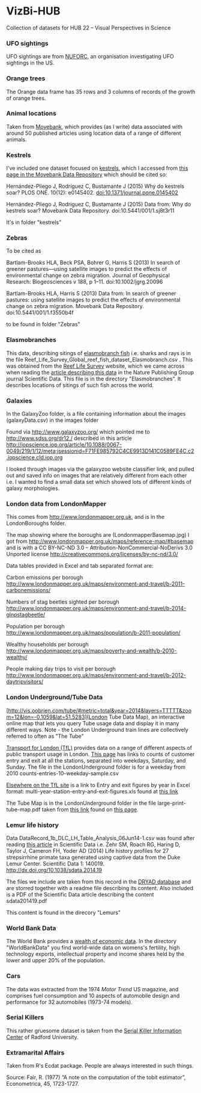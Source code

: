 # VizBi-HUB
Collection of datasets for HUB 22 – Visual Perspectives in Science

### UFO sightings
UFO sightings are from [NUFORC](http://www.nuforc.org/webreports.html), an organisation investigating UFO sightings in the US.

### Orange trees
The Orange data frame has 35 rows and 3 columns of records of the growth of orange trees.

### Animal locations

Taken from [Movebank](https://www.movebank.org), which provides (as I write) data associated with around 50 published articles using location data of a range of different animals.

### Kestrels

I've included one dataset focused on [kestrels](https://en.wikipedia.org/wiki/Kestrel), which I accessed from [this page in the Movebank Data Repository](https://www.datarepository.movebank.org/browse?value=Herna%CC%81ndez-Pliego%2C+Jesu%CC%81s&type=author) which should be cited so:

Hernández-Pliego J, Rodríguez C, Bustamante J (2015) Why do kestrels soar? PLOS ONE. 10(12): e0145402. [doi:10.1371/journal.pone.0145402](http://journals.plos.org/plosone/article?id=10.1371/journal.pone.0145402)

Hernández-Pliego J, Rodriguez C, Bustamante J (2015) Data from: Why do kestrels soar? Movebank Data Repository. doi:10.5441/001/1.sj8t3r11

It's in folder "kestrels"

### Zebras

To be cited as 

Bartlam-Brooks HLA, Beck PSA, Bohrer G, Harris S (2013) In search of greener pastures—using satellite images to predict the effects of environmental change on zebra migration. Journal of Geophysical Research: Biogeosciences v 188, p 1–11. doi:10.1002/jgrg.20096 

Bartlam-Brooks HLA, Harris S (2013) Data from: In search of greener pastures: using satellite images to predict the effects of environmental change on zebra migration. Movebank Data Repository. doi:10.5441/001/1.f3550b4f 

to be found in folder "Zebras"

### Elasmobranches

This data, describing sitings of [elasmobranch fish](https://en.wikipedia.org/wiki/Elasmobranchii
) i.e. sharks and rays is in the file Reef_Life_Survey_Global_reef_fish_dataset_Elasmobranch.csv . This was obtained from the [Reef Life Survey](http://reeflifesurvey.imas.utas.edu.au) website, which we came across when reading the [article describing this data](http://www.nature.com/articles/sdata20147) in the Nature Publishing Group journal Scientific Data. This file is in the directory "Elasmobranches". It describes locations of sitings of such fish across the world.

### Galaxies

In the GalaxyZoo folder, is a file containing information about the images (galaxyData.csv) in the images folder

Found via http://www.galaxyzoo.org/ which pointed me to http://www.sdss.org/dr12./ described in this article http://iopscience.iop.org/article/10.1088/0067-0049/219/1/12/meta;jsessionid=F71FE985792C4CE9913D141C0589FE4C.c2.iopscience.cld.iop.org

I looked through images via the galaxyzoo website classifier link, and pulled out and saved info on images that are relatively different from each other i.e. I wanted to find a small data set which showed lots of different kinds of galaxy morphologies.

### London data from LondonMapper

This comes from http://www.londonmapper.org.uk, and is in the LondonBoroughs folder.

The map showing where the boroughs are (LondonmapperBasemap.jpg) I got from http://www.londonmapper.org.uk/maps/reference-map/#basemap and is with a CC BY-NC-ND 3.0 – Attribution-NonCommercial-NoDerivs 3.0 Unported license http://creativecommons.org/licenses/by-nc-nd/3.0/

Data tables provided in Excel and tab separated format are:

Carbon emissions per borough http://www.londonmapper.org.uk/maps/environment-and-travel/b-2011-carbonemissions/

Numbers of stag beetles sighted per borough http://www.londonmapper.org.uk/maps/environment-and-travel/b-2014-glnpstagbeetle/

Population per borough http://www.londonmapper.org.uk/maps/population/b-2011-population/

Wealthy households per borough http://www.londonmapper.org.uk/maps/poverty-and-wealth/b-2010-wealthy/

People making day trips to visit per borough http://www.londonmapper.org.uk/maps/environment-and-travel/b-2012-daytripvisitors/

### London Underground/Tube Data

[http://vis.oobrien.com/tube/#metric=total&year=2014&layers=TTTTT&zoom=12&lon=-0.1059&lat=51.5283](London Tube Data Map), an interactive online map that lets you query Tube usage data and display it in many different ways. Note - the London Underground train lines are collectively referred to often as "The Tube"

[Transport for London (TfL)](https://tfl.gov.uk/) provides data on a range of different aspects of public transport usage in London. [This page](https://tfl.gov.uk/info-for/open-data-users/our-feeds?intcmp=3671) has links to counts of customer entry and exit at all the stations, separated into weekdays, Saturday, and Sunday. The file in the LondonUnderground folder is for a weekday from 2010 counts-entries-10-weekday-sample.csv

[Elsewhere on the TfL site](https://tfl.gov.uk/corporate/publications-and-reports/underground-services-performance) is a link to Entry and exit figures by year in Excel format: multi-year-station-entry-and-exit-figures.xls found at [this link](https://tfl.gov.uk/cdn/static/cms/documents/multi-year-station-entry-and-exit-figures.xls)

The Tube Map is in the LondonUnderground folder in the file large-print-tube-map.pdf taken from [this link](http://content.tfl.gov.uk/large-print-tube-map.pdf) found on [this page](https://tfl.gov.uk/maps/track/tube).

### Lemur life history

Data DataRecord_1b_DLC_LH_Table_Analysis_06Jun14-1.csv was found after reading [this article](http://www.nature.com/articles/sdata201419#t2) in Scientific Data i.e. Zehr SM, Roach RG, Haring D, Taylor J, Cameron FH, Yoder AD (2014) Life history profiles for 27 strepsirrhine primate taxa generated using captive data from the Duke Lemur Center. Scientific Data 1: 140019. http://dx.doi.org/10.1038/sdata.2014.19

The files we include are taken from this record in the [DRYAD database](http://datadryad.org/resource/doi:10.5061/dryad.fj974) and are storred together with a readme file describing its content. Also included is a PDF of the Scientific Data article describing the content sdata201419.pdf

This content is found in the direcory "Lemurs"

### World Bank Data
The World Bank provides a [wealth of economic data](http://data.worldbank.org/indicator). In the directory "WorldBankData" you find world-wide data on womens's fertility, high technology exports, intellectual property and income shares held by the lower and upper 20% of the population. 

### Cars
The data was extracted from the 1974 _Motor Trend_ US magazine, and comprises fuel consumption and 10 aspects of automobile design and performance for 32 automobiles (1973-74 models).

### Serial Killers
This rather gruesome dataset is taken from the [Serial Killer Information Center](http://maamodt.asp.radford.edu/Serial%20Killer%20Information%20Center/Project%20Description.htm) of Radford University.

### Extramarital Affairs
Taken from R's Ecdat package. People are always interested in such things.

Source:
Fair, R. (1977) “A note on the computation of the tobit estimator”, Econometrica, 45, 1723-1727.


